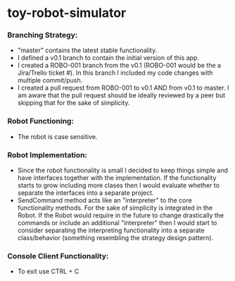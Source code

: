 # toy-robot-simulator

### Branching Strategy:
* "master" contains the latest stable functionality.
* I defined a v0.1 branch to contain the initial version of this app.
* I created a ROBO-001 branch from the v0.1 (ROBO-001 would be the a Jira/Trello ticket #). In this branch I included my code changes with multiple commit/push.
* I created a pull request from ROBO-001 to v0.1 AND from v0.1 to master. I am aware that the pull request should be ideally reviewed by a peer but skipping that for the sake of simplicity.

### Robot Functioning:
* The robot is case sensitive.

### Robot Implementation:
* Since the robot functionality is small I decided to keep things simple and have interfaces together with the implementation. If the functionality starts to grow including more clases then I would evaluate whether to separate the interfaces into a separate project.
* SendCommand method acts like an "interpreter" to the core functionality methods. For the sake of simplicity is integrated in the Robot. If the Robot would require in the future to change drastically the commands or include an additional "interpreter" then I would start to consider separating the interpreting functionality into a separate class/behavior (something resembling the strategy design pattern).

### Console Client Functionality:
* To exit use CTRL + C